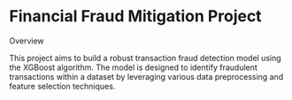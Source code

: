 # Financial Fraud Mitigation Project

Overview

This project aims to build a robust transaction fraud detection model using the XGBoost algorithm. The model is designed to identify fraudulent transactions within a dataset by leveraging various data preprocessing and feature selection techniques.
